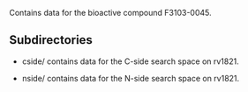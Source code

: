 Contains data for the bioactive compound F3103-0045.

## Subdirectories

- cside/ contains data for the C-side search space on rv1821.

- nside/ contains data for the N-side search space on rv1821.

